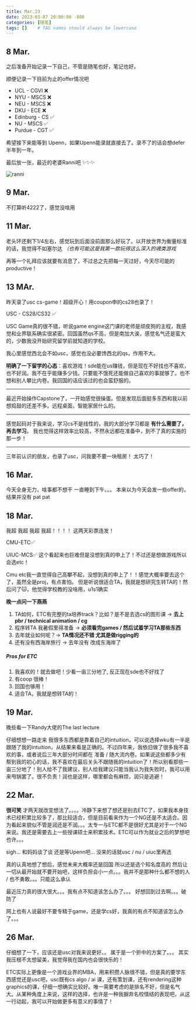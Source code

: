 ```yaml
---
title: Mar.23
date: 2023-03-07 20:00:00 -800
categories: [随笔]
tags: []    # TAG names should always be lowercase
---
```


## 8 Mar.

之后准备开始记录一下自己，不管是随笔也好，笔记也好。

顺便记录一下目前为止的offer情况吧

- UCL - CGVI ❌
- NYU - MSCS ❌
- NEU - MSCS ❌
- DKU - ECE ❌
- Edinburg - CS ✅
- NU - MSCS ✅
- Purdue - CGT ✅

希望接下来能等到 Upenn，如果Upenn能录就直接去了。录不了的话会想defer半年到一年。

最后放一张，最近的老婆Ranni吧 ✨✨✨

![ranni](https://upload.wikimedia.org/wikipedia/en/2/26/Elden_Ring_Ranni.png)



## 9 Mar.

不打算听4222了，感觉没啥用

## 11 Mar.

老头环还剩下1/4左右，感觉玩到后面没前面那么好玩了。以开放世界为衡量标准的话，我觉得不如塞尔达
*（也有可能这是我第一款玩得这么深入的魂类游戏*

再等一个礼拜应该就要有消息了，不过总之先把每一天过好，今天尽可能的productive！

## 13 MAr.

昨天录了usc cs-game！超级开心！用coupon申的cs28也录了！

USC - CS28/CS32 ✅

USC Game真的很不错，听说game engine这门课的老师是顽皮狗的主程，我感觉和业界联系确实很紧密。回国虽然qs不高，但是南加大诶，感觉名气还是蛮大的，少数我没开始研究留学前就知道的学校。

我心里感觉西北会不如usc，感觉也没必要馋西北的qs，作用不大。

**明确了一下留学的心态**：喜欢游戏！sde能在us赚钱，但是现在不好找也不喜欢，也不好润。我不在乎能赚多少钱。只要能不饿死还能做自己喜欢的事就够了。也不想和别人攀比内卷。我回国的话应该过的也会蛮舒服的。

------------

最近开始操作Capstone了，一开始感觉很操蛋。但是发现后面挺多东西和我以前想捣鼓的还差不多。远程桌面，智能家居什么的。

-----------

感觉起码对于我来说，学习cs不是线性的，我的大部分学习都是 **有什么需要了，再去学习**。 我也觉得这样效率比较高，不然永远都在准备中，到不了真的实施的那一步！

-----------

三年前认识的朋友，也录了usc，问我要不要一块租房！ 太巧了！

## 16 Mar.

今天全身无力，啥事都不想干 一直睡到下午。。。 本来以为今天会发一些offer的，结果并没有 pat pat

## 18 Mar.

我超 我超 我超 我超！！！！ 这两天彩票连发！

CMU-ETC✅ 

UIUC-MCS✅ 这个看起来也巨难但是没想到真的申上了！不过还是想做游戏所以会选etc！

Cmu etc我一直觉得自己高攀不起，没想到真的申上了！！感觉大概率要去这个了，虽然全是proj，有点害怕。 但是听说很适合TA，我就是想研究生转TA的！然后问了🐱，他觉得学校教的没啥用，u1s1确实

**晚一点问一下燕燕**

1. TA如何，ETC有完整的ta培养track？比如？是不是去选cs的图形课 -> **去上pbr / technical animation / cg**
2. 程序转TA 我暑假里得准备 -> **必须看完games / 然后试着学习TA那些东西**
3. 去年就业如何呢？-> **TA情况还不错 尤其是做rigging的**
4. 还有没有西海岸旅行 -> 去年没有 改成东海岸了

##### Pros for ETC

1. 我喜欢的！就去做吧！少看一亩三分地了, 反正现在sde也不好找了
1. 有coop 很棒！
1. 回国也够用！
1. 适合TA，我就是想转TA的！

## 19 Mar.

晚些看一下Randy大佬的The last lecture

仔细想想一路走来 我很多东西都是靠着自己的intuition，可以说选择wku有一半是跟随了我的intuition，从结果来看是正确的。不过四年来，我依旧做了很多我不喜欢的事，或者说后三年大部分时间都在 准备 / 随大流内卷。如果说这些都多少有帮到我的初心的话，我不喜欢在最后关头不跟随我的intuition了！所以别看那些一亩三分地了！别人给不了我建议，别人给我建议只能当我认为我失败时，我可以用来甩锅罢了。很不负责！润也是这样，哪里都会有麻烦，润只是逃避！



## 22 Mar.

**很可笑** 才两天就改变想法了。。。。冷静下来想了想还是别去ETC了，如果我本身技术已经积累比较多了，那比较适合，但是目前看来作为一个NG还是不太适合。因为看起来貌似不管是润还是不润。。。太专一与ETC都不是很好尤其是对于一个NG来说。我还是需要去上一些授课硕士来积累技术。ETC可以作为就业之后的梦想吧也许。。。

sigh... 和妈妈谈了谈 还是等Upenn吧... 没来的话就usc / nu / uiuc里再选

真的认真地想了想后，感觉未来大概率还是回国 所以还是选个知名度高的 然后让一切从最开始就不要开始吧，这样负担会小一点。。。我并不是那种什么都不想的人 / 也不勇敢。。。只能这么承认

最近压力真的很大很大。。。我有点不知道该怎么办了。。。 好想回到过去啊。。。破防了

网上也有人说最好不要专精于game，还是学cs好，我真的有点不知道该怎么办了。。。

## 26 Mar.
仔细想了一下，应该还是usc对我来说更好。。 属于是一个折中的方案了。。。 其实我压根不太想留美，我觉得我在国内也会很快乐的！

ETC实际上更像是一个游戏业界的MBA，用来积攒人脉很不错，但是真的要学东西感觉还是usc吧，usc既有cs algo / ai 课，还有策划课，还有rendering这种graphics的课，仔细一想确实比较好。唯一需要考虑的是排名不好，但是名气大。从某种角度上来说，这样的选择，也许是一种我摒弃名校情结的表现吧，从这一行动起，我可以开始做更多有意义的事情了！
